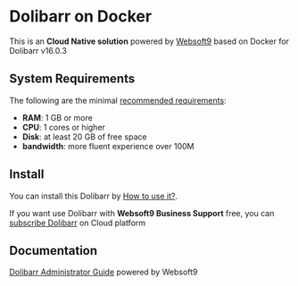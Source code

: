 # Dolibarr on Docker  

This is an **Cloud Native solution** powered by [Websoft9](https://www.websoft9.com) based on Docker for Dolibarr v16.0.3

## System Requirements

The following are the minimal [recommended requirements](https://github.com/tuxgasy/docker-dolibarr):

* **RAM**: 1 GB or more
* **CPU**: 1 cores or higher
* **Disk**: at least 20 GB of free space
* **bandwidth**: more fluent experience over 100M  

## Install

You can install this Dolibarr by [How to use it?](https://github.com/Websoft9/docker-library#how-to-use-it).   

If you want use Dolibarr with **Websoft9 Business Support** free, you can [subscribe Dolibarr](https://www.websoft9.com/apps) on Cloud platform

## Documentation

[Dolibarr Administrator Guide](https://support.websoft9.com/docs/dolibarr) powered by Websoft9
